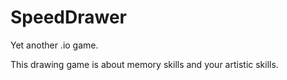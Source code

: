 # SpeedDrawer
Yet another .io game.

This drawing game is about memory skills and your artistic skills.
